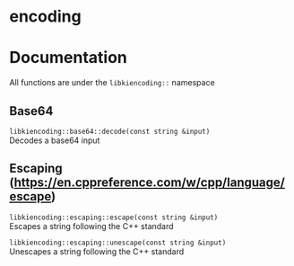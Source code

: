 # encoding

# Documentation
All functions are under the `libkiencoding::` namespace

## Base64
`libkiencoding::base64::decode(const string &input)` \
Decodes a base64 input 

## Escaping (https://en.cppreference.com/w/cpp/language/escape)
`libkiencoding::escaping::escape(const string &input)` \
Escapes a string following the C++ standard 

`libkiencoding::escaping::unescape(const string &input)` \
Unescapes a string following the C++ standard

